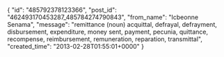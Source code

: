  {
   "id": "485792378123366",
   "post_id": "462493170453287_485784274790843",
   "from_name": "Icbeonne Senama",
   "message": "remittance (noun) acquittal, defrayal, defrayment, disbursement, expenditure, money sent, payment, pecunia, quittance, recompense, reimbursement, remuneration, reparation, transmittal",
   "created_time": "2013-02-28T01:55:01+0000"
 }
